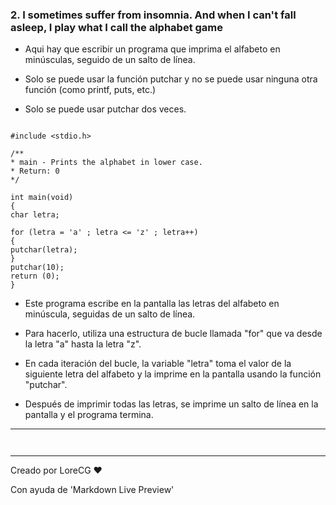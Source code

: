 ### 2. I sometimes suffer from insomnia. And when I can't fall asleep, I play what I call the alphabet game


* Aqui hay que escribir un programa que imprima el alfabeto en minúsculas, seguido de un salto de línea. 

* Solo se puede usar la función putchar y no se puede usar ninguna otra función (como printf, puts, etc.) 

* Solo se puede usar putchar dos veces.


```

#include <stdio.h>

/**
* main - Prints the alphabet in lower case.
* Return: 0
*/

int main(void)
{
char letra;

for (letra = 'a' ; letra <= 'z' ; letra++)
{
putchar(letra);
}
putchar(10);
return (0);
}

```


* Este programa escribe en la pantalla las letras del alfabeto en minúscula, seguidas de un salto de línea. 

* Para hacerlo, utiliza una estructura de bucle llamada "for" que va desde la letra "a" hasta la letra "z". 

* En cada iteración del bucle, la variable "letra" toma el valor de la siguiente letra del alfabeto y la imprime en la pantalla usando la función "putchar". 

* Después de imprimir todas las letras, se imprime un salto de línea en la pantalla y el programa termina.


----

```


```


---------------------
Creado por LoreCG ❤

Con ayuda de 'Markdown Live Preview'
